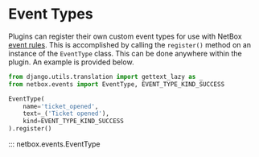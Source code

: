 # Event Types

Plugins can register their own custom event types for use with NetBox [event rules](../../models/extras/eventrule.md). This is accomplished by calling the `register()` method on an instance of the `EventType` class. This can be done anywhere within the plugin. An example is provided below.

```python
from django.utils.translation import gettext_lazy as _
from netbox.events import EventType, EVENT_TYPE_KIND_SUCCESS

EventType(
    name='ticket_opened',
    text=_('Ticket opened'),
    kind=EVENT_TYPE_KIND_SUCCESS
).register()
```

::: netbox.events.EventType
